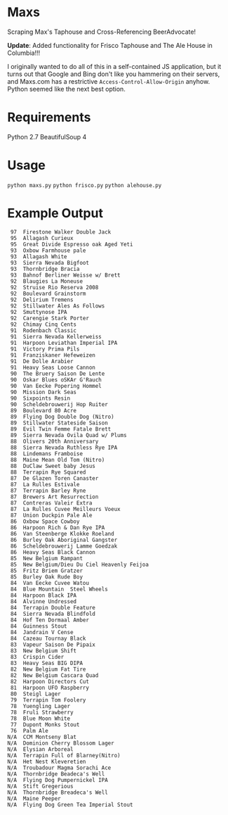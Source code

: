 Maxs
====

Scraping Max's Taphouse and Cross-Referencing BeerAdvocate!

**Update**: Added functionality for Frisco Taphouse and The Ale House in Columbia!!!

I originally wanted to do all of this in a self-contained JS application, but it turns out that Google and Bing don't like you hammering on their servers, and Maxs.com has a restrictive `Access-Control-Allow-Origin` anyhow.  Python seemed like the next best option.

Requirements
====

Python 2.7
BeautifulSoup 4

Usage
====

`python maxs.py`
`python frisco.py`
`python alehouse.py`

Example Output
====
 
```
 97  Firestone Walker Double Jack
 95  Allagash Curieux
 95  Great Divide Espresso oak Aged Yeti
 93  Oxbow Farmhouse pale
 93  Allagash White
 93  Sierra Nevada Bigfoot
 93  Thornbridge Bracia
 93  Bahnof Berliner Weisse w/ Brett
 92  Blaugies La Moneuse 
 92  Struise Rio Reserva 2008
 92  Boulevard Grainstorm
 92  Delirium Tremens
 92  Stillwater Ales As Follows
 92  Smuttynose IPA
 92  Carengie Stark Porter
 92  Chimay Cinq Cents
 91  Rodenbach Classic
 91  Sierra Nevada Kellerweiss
 91  Harpoon Leviathan Imperial IPA
 91  Victory Prima Pils
 91  Franziskaner Hefeweizen
 91  De Dolle Arabier
 91  Heavy Seas Loose Cannon
 90  The Bruery Saison De Lente
 90  Oskar Blues oSKAr G'Rauch
 90  Van Eecke Popering Hommel
 90  Mission Dark Seas
 90  Sixpoints Resin
 90  Scheldebrouwerij Hop Ruiter
 89  Boulevard 80 Acre
 89  Flying Dog Double Dog (Nitro)
 89  Stillwater Stateside Saison
 89  Evil Twin Femme Fatale Brett
 89  Sierra Nevada Ovila Quad w/ Plums
 88  Olivers 20th Anniversary
 88  Sierra Nevada Ruthless Rye IPA
 88  Lindemans Framboise
 88  Maine Mean Old Tom (Nitro)
 88  DuClaw Sweet baby Jesus
 88  Terrapin Rye Squared
 87  De Glazen Toren Canaster
 87  La Rulles Estivale
 87  Terrapin Barley Ryne
 87  Brewers Art Resurrection
 87  Contreras Valeir Extra
 87  La Rulles Cuvee Meilleurs Voeux
 87  Union Duckpin Pale Ale
 86  Oxbow Space Cowboy
 86  Harpoon Rich & Dan Rye IPA
 86  Van Steenberge Klokke Roeland
 86  Burley Oak Aboriginal Gangster
 86  Scheldebrouwerij Lamme Goedzak
 86  Heavy Seas Black Cannon
 85  New Belgium Rampant
 85  New Belgium/Dieu Du Ciel Heavenly Feijoa
 85  Fritz Briem Gratzer
 85  Burley Oak Rude Boy
 84  Van Eecke Cuvee Watou
 84  Blue Mountain  Steel Wheels
 84  Harpoon Black IPA
 84  Alvinne Undressed
 84  Terrapin Double Feature
 84  Sierra Nevada Blindfold 
 84  Hof Ten Dormaal Amber
 84  Guinness Stout
 84  Jandrain V Cense
 84  Cazeau Tournay Black
 83  Vapeur Saison De Pipaix
 83  New Belgium Shift
 83  Crispin Cider
 83  Heavy Seas BIG DIPA 
 82  New Belgium Fat Tire
 82  New Belgium Cascara Quad
 82  Harpoon Directors Cut
 81  Harpoon UFO Raspberry
 80  Steigl Lager
 79  Terrapin Tom Foolery
 78  Yuengling Lager
 78  Fruli Strawberry
 78  Blue Moon White
 77  Dupont Monks Stout
 76  Palm Ale
N/A  CCM Montseny Blat
N/A  Dominion Cherry Blossom Lager
N/A  Elysian Arboreal
N/A  Terrapin Full of Blarney(Nitro)
N/A  Het Nest Kleveretien
N/A  Troubadour Magma Sorachi Ace
N/A  Thornbridge Beadeca's Well
N/A  Flying Dog Pumpernickel IPA
N/A  Stift Gregerious
N/A  Thornbridge Breadeca's Well
N/A  Maine Peeper
N/A  Flying Dog Green Tea Imperial Stout
```